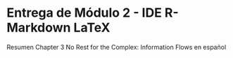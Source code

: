 # Entrega de Módulo 2 - IDE R-Markdown LaTeX

Resumen Chapter 3 No Rest for the Complex: Information Flows en español
